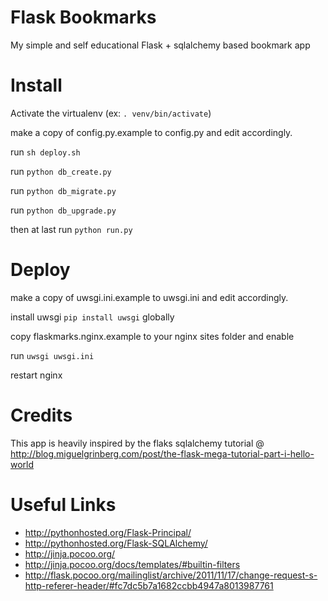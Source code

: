 Flask Bookmarks
===============

My simple and self educational Flask + sqlalchemy based bookmark app

Install
=======

Activate the virtualenv (ex: `. venv/bin/activate`)

make a copy of config.py.example to config.py and edit accordingly.

run `sh deploy.sh`

run `python db_create.py`

run `python db_migrate.py`

run `python db_upgrade.py`

then at last run `python run.py`


Deploy
======

make a copy of uwsgi.ini.example to uwsgi.ini and edit accordingly.

install uwsgi `pip install uwsgi` globally

copy flaskmarks.nginx.example to your nginx sites folder and enable

run `uwsgi uwsgi.ini`

restart nginx


Credits
=======

This app is heavily inspired by the flaks sqlalchemy tutorial @ http://blog.miguelgrinberg.com/post/the-flask-mega-tutorial-part-i-hello-world


Useful Links
============
* http://pythonhosted.org/Flask-Principal/
* http://pythonhosted.org/Flask-SQLAlchemy/
* http://jinja.pocoo.org/
* http://jinja.pocoo.org/docs/templates/#builtin-filters
* http://flask.pocoo.org/mailinglist/archive/2011/11/17/change-request-s-http-referer-header/#fc7dc5b7a1682ccbb4947a8013987761
